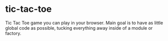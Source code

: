 # tic-tac-toe

Tic Tac Toe game you can play in your browser. Main goal is to have as little global code as possible, tucking everything away inside of a module or factory.
